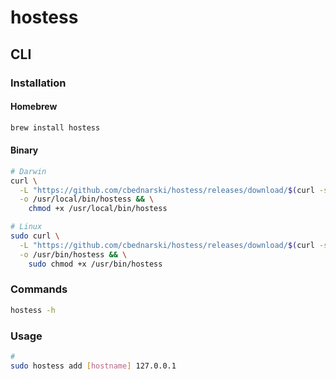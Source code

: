 # hostess

## CLI

### Installation

#### Homebrew

```sh
brew install hostess
```

#### Binary

```sh
# Darwin
curl \
  -L "https://github.com/cbednarski/hostess/releases/download/$(curl -s https://api.github.com/repos/cbednarski/hostess/releases/latest | grep tag_name | cut -d '"' -f 4)/hostess_macos_amd64" \
  -o /usr/local/bin/hostess && \
    chmod +x /usr/local/bin/hostess

# Linux
sudo curl \
  -L "https://github.com/cbednarski/hostess/releases/download/$(curl -s https://api.github.com/repos/cbednarski/hostess/releases/latest | grep tag_name | cut -d '"' -f 4)/hostess_linux_amd64" \
  -o /usr/bin/hostess && \
    sudo chmod +x /usr/bin/hostess
```

### Commands

```sh
hostess -h
```

### Usage

```sh
#
sudo hostess add [hostname] 127.0.0.1
```
